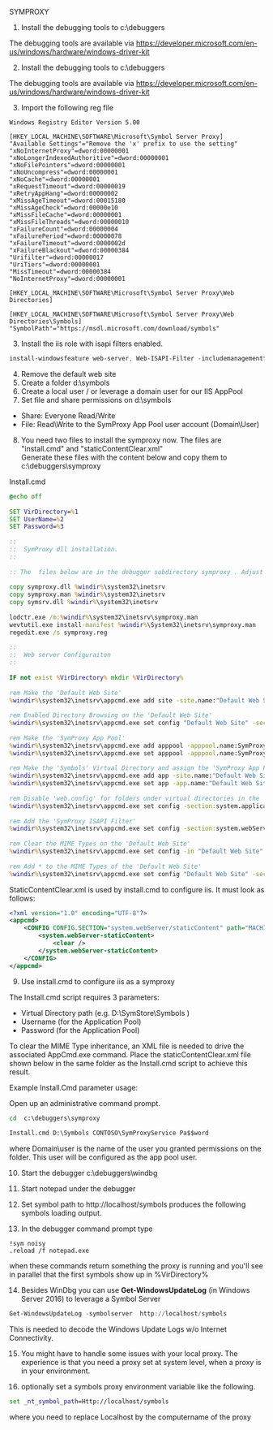 SYMPROXY

1. Install the debugging tools to c:\debuggers

The debugging tools are available via
https://developer.microsoft.com/en-us/windows/hardware/windows-driver-kit

2. Install the debugging tools to c:\debuggers

The debugging tools are available via https://developer.microsoft.com/en-us/windows/hardware/windows-driver-kit

3. Import the following reg file

```
Windows Registry Editor Version 5.00

[HKEY_LOCAL_MACHINE\SOFTWARE\Microsoft\Symbol Server Proxy] 
"Available Settings"="Remove the 'x' prefix to use the setting"
"xNoInternetProxy"=dword:00000001
"xNoLongerIndexedAuthoritive"=dword:00000001
"xNoFilePointers"=dword:00000001
"xNoUncompress"=dword:00000001
"xNoCache"=dword:00000001
"xRequestTimeout"=dword:00000019
"xRetryAppHang"=dword:00000002
"xMissAgeTimeout"=dword:00015180
"xMissAgeCheck"=dword:00000e10
"xMissFileCache"=dword:00000001
"xMissFileThreads"=dword:00000010
"xFailureCount"=dword:00000004
"xFailurePeriod"=dword:00000078
"xFailureTimeout"=dword:0000002d
"xFailureBlackout"=dword:00000384
"Urifilter"=dword:00000017
"UriTiers"=dword:00000001
"MissTimeout"=dword:00000384
"NoInternetProxy"=dword:00000001

[HKEY_LOCAL_MACHINE\SOFTWARE\Microsoft\Symbol Server Proxy\Web Directories]

[HKEY_LOCAL_MACHINE\SOFTWARE\Microsoft\Symbol Server Proxy\Web Directories\Symbols]
"SymbolPath"="https://msdl.microsoft.com/download/symbols"
```

3. Install the iis role with isapi filters enabled.

```powershell
install-windowsfeature web-server, Web-ISAPI-Filter -includemanagementtools
```

4. Remove the default web site
5. Create a folder d:\symbols
6. Create a local user / or leverage a domain user for our IIS AppPool
7. Set file and share permissions on d:\symbols

 * Share: Everyone Read/Write
 * File: Read\Write to the SymProxy App Pool user account (Domain\User) 

8.  You need two files  to install the symproxy now. The files  are "install.cmd" and  "staticContentClear.xml"   
Generate these files with the content below and  copy them to  c:\debuggers\symproxy  
 
Install.cmd
 
```cmd 
@echo off
 
SET VirDirectory=%1
SET UserName=%2
SET Password=%3
 
::
::  SymProxy dll installation. 
::
 
:: The  files below are in the debugger subdirectory symproxy . Adjust pathes accordingly
 
copy symproxy.dll %windir%\system32\inetsrv
copy symproxy.man %windir%\system32\inetsrv
copy symsrv.dll %windir%\system32\inetsrv
 
lodctr.exe /m:%windir%\system32\inetsrv\symproxy.man
wevtutil.exe install-manifest %windir%\System32\inetsrv\symproxy.man
regedit.exe /s symproxy.reg
 
::
::  Web server Configuraiton
::
 
IF not exist %VirDirectory% mkdir %VirDirectory%
 
rem Make the 'Default Web Site'
%windir%\system32\inetsrv\appcmd.exe add site -site.name:"Default Web Site" -bindings:"http/*:80:" -physicalPath:C:\inetpub\wwwroot
 
rem Enabled Directory Browsing on the 'Default Web Site'
%windir%\system32\inetsrv\appcmd.exe set config "Default Web Site" -section:system.webServer/directoryBrowse /enabled:"True"
 
rem Make the 'SymProxy App Pool'
%windir%\system32\inetsrv\appcmd.exe add apppool -apppool.name:SymProxyAppPool -managedRuntimeVersion:
%windir%\system32\inetsrv\appcmd.exe set apppool -apppool.name:SymProxyAppPool -processModel.identityType:SpecificUser -processModel.userName:%UserName% -processModel.password:%Password% 
 
rem Make the 'Symbols' Virtual Directory and assign the 'SymProxy App Pool'
%windir%\system32\inetsrv\appcmd.exe add app -site.name:"Default Web Site" -path:/Symbols -physicalpath:%VirDirectory%
%windir%\system32\inetsrv\appcmd.exe set app -app.name:"Default Web Site/Symbols" -applicationPool:SymProxyAppPool
 
rem Disable 'web.config' for folders under virtual directories in the 'Default Web Site'
%windir%\system32\inetsrv\appcmd.exe set config -section:system.applicationHost/sites "/[name='Default Web Site'].virtualDirectoryDefaults.allowSubDirConfig:false
 
rem Add the 'SymProxy ISAPI Filter'
%windir%\system32\inetsrv\appcmd.exe set config -section:system.webServer/isapiFilters /+"[name='SymProxy',path='%windir%\system32\inetsrv\SymProxy.dll',enabled='True']
 
rem Clear the MIME Types on the 'Default Web Site'
%windir%\system32\inetsrv\appcmd.exe set config -in "Default Web Site" < staticContentClear.xml
 
rem Add * to the MIME Types of the 'Default Web Site'
%windir%\system32\inetsrv\appcmd.exe set config "Default Web Site" -section:staticContent /+"[fileExtension='.*',mimeType='application/octet-stream']"
``` 
  
StaticContentClear.xml is used by install.cmd to configure iis. It must look as follows: 

```xml
<?xml version="1.0" encoding="UTF-8"?>
<appcmd>
    <CONFIG CONFIG.SECTION="system.webServer/staticContent" path="MACHINE/WEBROOT/APPHOST">
        <system.webServer-staticContent>
            <clear />
        </system.webServer-staticContent>
    </CONFIG>
</appcmd>
``` 
 
9. Use install.cmd to configure iis as a symproxy
 
The Install.cmd script requires 3 parameters:
 * Virtual Directory path (e.g. D:\SymStore\Symbols )
 * Username (for the Application Pool)
 * Password (for the Application Pool)
 
To clear the MIME Type inheritance, an XML file is needed to drive the associated AppCmd.exe command. Place the staticContentClear.xml file shown below in the same folder as the Install.cmd script to achieve this result.
 
Example Install.Cmd parameter usage:
 
Open up an administrative command prompt.
```cmd 
cd  c:\debuggers\symproxy 
 
Install.cmd D:\Symbols CONTOSO\SymProxyService Pa$$word
```

where Domain\user is the name of the user you granted permissions on the folder.  This user will be configured as the app pool user. 
 
10. Start the debugger c:\debuggers\windbg 
11. Start notepad under the debugger 
 
12. Set symbol path to http://localhost/symbols produces the following symbols loading output.

13. In the debugger command prompt type 

```
!sym noisy
.reload /f notepad.exe
```

when these commands return something the proxy is running and you'll see in parallel that the first symbols show up in %VirDirectory%

14. Besides WinDbg you can use **Get-WindowsUpdateLog** (in Windows Server 2016) to leverage a Symbol Server

```powershell
Get-WindowsUpdateLog -symbolserver  http://localhost/symbols 
```

This is needed to decode the Windows Update Logs w/o Internet Connectivity.

15. You might have to handle some issues with your local proxy. The experience is that you need a proxy set at system level, when a proxy is in your environment.

16.  optionally set  a symbols proxy  environment variable   like the following.

```cmd
set _nt_symbol_path=Http://localhost/symbols
```

where you need to replace Localhost by the computername of the proxy
